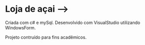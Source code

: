 # Loja de açai -->
Criada com c# e mySql.
Desenvolvido com VisualStudio utilizando WindowsForm.

Projeto contruído para fins acadêmicos.


